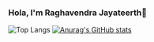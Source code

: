 ### Hola, I'm Raghavendra Jayateerth👋

<!--
**Raghavj2000/Raghavj2000** is a ✨ _special_ ✨ repository because its `README.md` (this file) appears on your GitHub profile.

Here are some ideas to get you started:

- 🔭 I’m currently working on ...
- 🌱 I’m currently learning ...
- 👯 I’m looking to collaborate on ...
- 🤔 I’m looking for help with ...
- 💬 Ask me about ...
- 📫 How to reach me: ...
- 😄 Pronouns: ...
- ⚡ Fun fact: ...
-->

![Top Langs](https://github-readme-stats.vercel.app/api/top-langs/?username=Raghavj2000) 
[![Anurag's GitHub stats](https://github-readme-stats.vercel.app/api?username=Raghavj2000)](https://github.com/anuraghazra/github-readme-stats)
